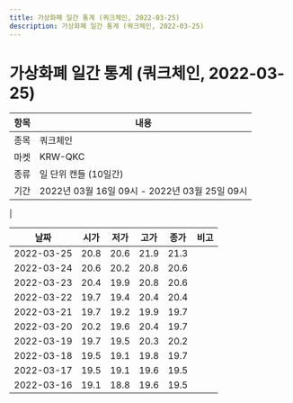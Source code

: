 ```yaml
---
title: 가상화폐 일간 통계 (쿼크체인, 2022-03-25)
description: 가상화폐 일간 통계 (쿼크체인, 2022-03-25)
---
```


가상화폐 일간 통계 (쿼크체인, 2022-03-25)
===

|항목|내용|
|--|--|
|종목|쿼크체인|
|마켓|KRW-QKC|
|종류|일 단위 캔들 (10일간)|
|기간|2022년 03월 16일 09시 - 2022년 03월 25일 09시
|

|날짜|시가|저가|고가|종가|비고|
|--|--|--|--|--|--|
|2022-03-25|20.8|20.6|21.9|21.3|    |
|2022-03-24|20.6|20.2|20.8|20.6|    |
|2022-03-23|20.4|19.9|20.8|20.6|    |
|2022-03-22|19.7|19.4|20.4|20.4|    |
|2022-03-21|19.7|19.2|19.9|19.7|    |
|2022-03-20|20.2|19.6|20.4|19.7|    |
|2022-03-19|19.7|19.5|20.3|20.2|    |
|2022-03-18|19.5|19.1|19.8|19.7|    |
|2022-03-17|19.5|19.1|19.6|19.5|    |
|2022-03-16|19.1|18.8|19.6|19.5|    |
